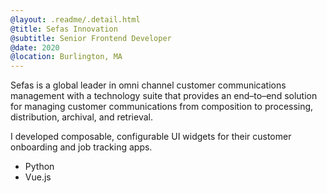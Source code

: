```yaml
---
@layout: .readme/.detail.html
@title: Sefas Innovation
@subtitle: Senior Frontend Developer
@date: 2020
@location: Burlington, MA
---
```

Sefas is a global leader in omni channel customer communications management with
a technology suite that provides an end–to–end solution for managing customer
communications from composition to processing, distribution, archival, and
retrieval.

I developed composable, configurable UI widgets for their customer onboarding
and job tracking apps.

- Python
- Vue.js
